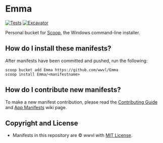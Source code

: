 # Emma

[![Tests](https://github.com/wwvl/Emma/actions/workflows/ci.yml/badge.svg)](https://github.com/wwvl/Emma/actions/workflows/ci.yml) [![Excavator](https://github.com/wwvl/Emma/actions/workflows/excavator.yml/badge.svg)](https://github.com/wwvl/Emma/actions/workflows/excavator.yml)

Personal bucket for [Scoop](https://scoop.sh), the Windows command-line installer.

## How do I install these manifests?

After manifests have been committed and pushed, run the following:

```pwsh
scoop bucket add Emma https://github.com/wwvl/Emma
scoop install Emma/<manifestname>
```

## How do I contribute new manifests?

To make a new manifest contribution, please read the [Contributing
Guide](https://github.com/ScoopInstaller/.github/blob/main/.github/CONTRIBUTING.md)
and [App Manifests](https://github.com/ScoopInstaller/Scoop/wiki/App-Manifests)
wiki page.

## Copyright and License

-   Manifests in this repository are © wwvl with [MIT License](./LICENSE).
